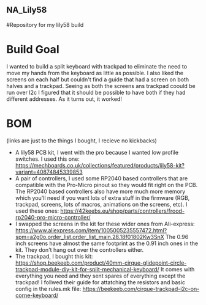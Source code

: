 ## NA_Lily58
#Repository for my lily58 build


# Build Goal
I wanted to build a split keyboard with trackpad to eliminate the need to move my hands from the keyboard as little as possible. I also liked the screens on each half but couldn't find a guide that had a screen on both halves and a trackpad. Seeing as both the screens ans trackpad coould be run over I2c I figured that it should be possible to have both if they had different addresses. As it turns out, it worked!

# BOM
(links are just to the things I bought, I recieve no kickbacks)
 - A lily58 PCB kit, I went with the pro because I wanted low profile switches. I used this one: https://mechboards.co.uk/collections/featured/products/lily58-kit?variant=40874845339853
 - A pair of controllers, I used some RP2040 based controllers that are compatible with the Pro-Micro pinout so they would fit right on the PCB. The RP2040 based controllers also have more much more memory which you'll need if you want lots of extra stuff in the firmware (RGB, trackpad, screens, lots of macros, animations on the screens, etc). I used these ones: https://42keebs.eu/shop/parts/controllers/frood-rp2040-pro-micro-controller/
 - I swapped the screens in the kit for these wider ones from Ali-express: https://www.aliexpress.com/item/1005005235557472.html?spm=a2g0o.order_list.order_list_main.28.18f01802Kw3SnX The 0.96 inch screens have almost the same footprint as the 0.91 inch ones in the kit. They don't hang out over the controllers either.
 - The trackpad, I bought this kit: https://shop.beekeeb.com/product/40mm-cirque-glidepoint-circle-trackpad-module-diy-kit-for-split-mechanical-keyboard/ It comes with everything you need and they sent spares of everything except the trackpad! I follwed their guide for attatching the resistors and basic config in the rules.mk file: https://beekeeb.com/cirque-trackpad-i2c-on-corne-keyboard/
